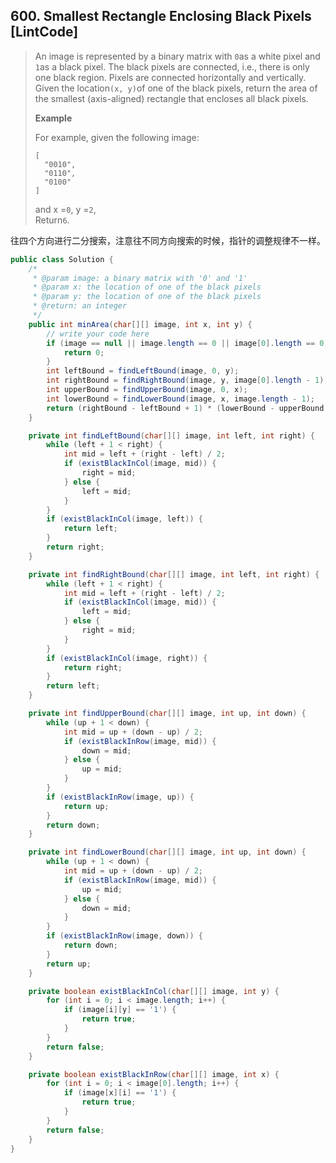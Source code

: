 ## 600. Smallest Rectangle Enclosing Black Pixels \[LintCode\]

> An image is represented by a binary matrix with `0`as a white pixel and `1`as a black pixel. The black pixels are connected, i.e., there is only one black region. Pixels are connected horizontally and vertically. Given the location`(x, y)`of one of the black pixels, return the area of the smallest \(axis-aligned\) rectangle that encloses all black pixels.
>
> **Example**
>
> For example, given the following image:
>
> ```
> [
>   "0010",
>   "0110",
>   "0100"
> ]
> ```
>
> and x =`0`, y =`2`,  
> Return`6`.

往四个方向进行二分搜索，注意往不同方向搜索的时候，指针的调整规律不一样。

```java
public class Solution {
    /*
     * @param image: a binary matrix with '0' and '1'
     * @param x: the location of one of the black pixels
     * @param y: the location of one of the black pixels
     * @return: an integer
     */
    public int minArea(char[][] image, int x, int y) {
        // write your code here
        if (image == null || image.length == 0 || image[0].length == 0) {
            return 0;
        }
        int leftBound = findLeftBound(image, 0, y);
        int rightBound = findRightBound(image, y, image[0].length - 1);
        int upperBound = findUpperBound(image, 0, x);
        int lowerBound = findLowerBound(image, x, image.length - 1);
        return (rightBound - leftBound + 1) * (lowerBound - upperBound + 1);
    }

    private int findLeftBound(char[][] image, int left, int right) {
        while (left + 1 < right) {
            int mid = left + (right - left) / 2;
            if (existBlackInCol(image, mid)) {
                right = mid;
            } else {
                left = mid;
            }
        }
        if (existBlackInCol(image, left)) {
            return left;
        }
        return right;
    }

    private int findRightBound(char[][] image, int left, int right) {
        while (left + 1 < right) {
            int mid = left + (right - left) / 2;
            if (existBlackInCol(image, mid)) {
                left = mid;
            } else {
                right = mid;
            }
        }
        if (existBlackInCol(image, right)) {
            return right;
        }
        return left;
    }

    private int findUpperBound(char[][] image, int up, int down) {
        while (up + 1 < down) {
            int mid = up + (down - up) / 2;
            if (existBlackInRow(image, mid)) {
                down = mid;
            } else {
                up = mid;
            }
        }
        if (existBlackInRow(image, up)) {
            return up;
        }
        return down;
    }

    private int findLowerBound(char[][] image, int up, int down) {
        while (up + 1 < down) {
            int mid = up + (down - up) / 2;
            if (existBlackInRow(image, mid)) {
                up = mid;
            } else {
                down = mid;
            }
        }
        if (existBlackInRow(image, down)) {
            return down;
        }
        return up;
    }

    private boolean existBlackInCol(char[][] image, int y) {
        for (int i = 0; i < image.length; i++) {
            if (image[i][y] == '1') {
                return true;
            }
        }
        return false;
    }

    private boolean existBlackInRow(char[][] image, int x) {
        for (int i = 0; i < image[0].length; i++) {
            if (image[x][i] == '1') {
                return true;
            }
        }
        return false;
    }
}
```



